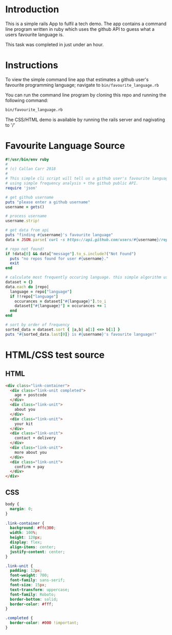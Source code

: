 # Introduction
This is a simple rails App to fulfil a tech demo. The app contains a command line program written in ruby which uses the github API to guess what a users favourite language is.

This task was completed in just under an hour.

# Instructions
To view the simple command line app that estimates a github user's favourite programming language; navigate to 
`bin/favourite_language.rb`


You can run the command line program by cloning this repo and running the following command:

```bash
bin/favourite_language.rb
```

The CSS/HTML demo is available by running the rails server and nagivating to '/'

# Favourite Language Source

``` ruby
#!/usr/bin/env ruby
# 
# (c) Callan Carr 2018
#
# This simple cli script will tell us a github user's favourite language
# using simple frequency analysis + the github public API.
require 'json'

# get github username
puts "please enter a github username"
username = gets()

# process username
username.strip!

# get data from api
puts "finding #{username}'s favourite language"
data = JSON.parse(`curl -s https://api.github.com/users/#{username}/repos`)

# repo not found!
if !data[0] && data["message"].to_s.include?("Not Found")
  puts "no repos found for user #{username}."
  exit
end

# calculate most frequently occuring language. this simple algorithm uses O(n * 2) complexity.
dataset = {}
data.each do |repo|
  language = repo["language"]
  if !!repo["language"]
    occurances = dataset["#{language}"].to_i
    dataset["#{language}"] = occurances += 1
  end
end

# sort by order of frequency
sorted_data = dataset.sort { |a,b| a[1] <=> b[1] }
puts "#{sorted_data.last[0]} is #{username}'s favourite language!"
```

# HTML/CSS test source

## HTML
``` html
<div class="link-container">
  <div class="link-unit completed">
    age + postcode
  </div>
  <div class="link-unit">
    about you
  </div>
  <div class="link-unit">
    your kit
  </div>
  <div class="link-unit">
    contact + delivery
  </div>
  <div class="link-unit">
    more about you
  </div>
  <div class="link-unit">
    confirm + pay
  </div>
</div>
```

## CSS
``` css
body {
  margin: 0;
}
 
.link-container {
  background: #ffc300;
  width: 100%;
  height: 120px;
  display: flex;
  align-items: center;
  justify-content: center;
}

.link-unit {
  padding: 12px;
  font-weight: 700;
  font-family: sans-serif;
  font-size: 15px;
  text-transform: uppercase;
  font-family: Roboto;
  border-bottom: solid;
  border-color: #fff;
}

.completed {
  border-color: #000 !important;
}
```